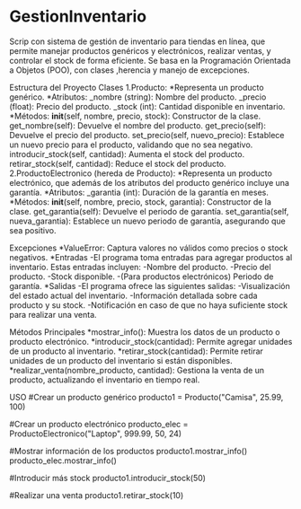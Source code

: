 # GestionInventario
Scrip con sistema de gestión de inventario para tiendas en línea, que permite manejar productos genéricos y electrónicos, realizar ventas, y controlar el stock de forma eficiente. Se basa en la Programación Orientada a Objetos (POO), con clases ,herencia y manejo de excepciones.

Estructura del Proyecto
Clases
  1.Producto:
    *Representa un producto genérico.
    *Atributos:
       _nombre (string): Nombre del producto.
       _precio (float): Precio del producto.
       _stock (int): Cantidad disponible en inventario.
    *Métodos:
       __init__(self, nombre, precio, stock): Constructor de la clase.
       get_nombre(self): Devuelve el nombre del producto.
       get_precio(self): Devuelve el precio del producto.
       set_precio(self, nuevo_precio): Establece un nuevo precio para el producto, validando que no sea negativo.
       introducir_stock(self, cantidad): Aumenta el stock del producto.
       retirar_stock(self, cantidad): Reduce el stock del producto.
  2.ProductoElectronico (hereda de Producto):
    *Representa un producto electrónico, que además de los atributos del producto genérico incluye una garantía.
    *Atributos:
        _garantia (int): Duración de la garantía en meses.
    *Métodos:
       __init__(self, nombre, precio, stock, garantia): Constructor de la clase.
       get_garantia(self): Devuelve el periodo de garantía.
       set_garantia(self, nueva_garantia): Establece un nuevo periodo de garantía, asegurando que sea positivo.
       
Excepciones
 *ValueError: Captura valores no válidos como precios o stock negativos.
 *Entradas
    -El programa toma entradas para agregar productos al inventario. Estas entradas incluyen:
    -Nombre del producto.
    -Precio del producto.
    -Stock disponible.
    -(Para productos electrónicos) Periodo de garantía.
 *Salidas
    -El programa ofrece las siguientes salidas:
    -Visualización del estado actual del inventario.
    -Información detallada sobre cada producto y su stock.
    -Notificación en caso de que no haya suficiente stock para realizar una venta.

Métodos Principales
 *mostrar_info(): Muestra los datos de un producto o producto electrónico.
 *introducir_stock(cantidad): Permite agregar unidades de un producto al inventario.
 *retirar_stock(cantidad): Permite retirar unidades de un producto del inventario si están disponibles.
 *realizar_venta(nombre_producto, cantidad): Gestiona la venta de un producto, actualizando el inventario en tiempo real.

 USO
 #Crear un producto genérico
producto1 = Producto("Camisa", 25.99, 100)

#Crear un producto electrónico
producto_elec = ProductoElectronico("Laptop", 999.99, 50, 24)

#Mostrar información de los productos
producto1.mostrar_info()
producto_elec.mostrar_info()

#Introducir más stock
producto1.introducir_stock(50)

#Realizar una venta
producto1.retirar_stock(10)
